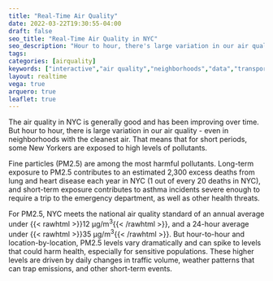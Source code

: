 ```yaml
---
title: "Real-Time Air Quality"
date: 2022-03-22T19:30:55-04:00
draft: false
seo_title: "Real-Time Air Quality in NYC"
seo_description: "Hour to hour, there's large variation in our air quality - even in neighborhoods with the cleanest air."
tags: 
categories: [airquality]
keywords: ["interactive","air quality","neighborhoods","data","transportation","buildings","emissions","exhaust","cars","traffic"]
layout: realtime
vega: true
arquero: true
leaflet: true
---
```


The air quality in NYC is generally good and has been improving over time. But hour to hour, there is large variation in our air quality - even in neighborhoods with the cleanest air. That means that for short periods, some New Yorkers are exposed to high levels of pollutants.

Fine particles (PM2.5) are among the most harmful pollutants. Long-term exposure to PM2.5 contributes to an estimated 2,300 excess deaths from lung and heart disease each year in NYC (1 out of every 20 deaths in NYC), and short-term exposure contributes to asthma incidents severe enough to require a trip to the emergency department, as well as other health threats.

For PM2.5, NYC meets the national air quality standard of an annual average under {{< rawhtml >}}12 μg/m<sup>3</sup>{{< /rawhtml >}}, and a 24-hour average under {{< rawhtml >}}35 μg/m<sup>3</sup>{{< /rawhtml >}}. But hour-to-hour and location-by-location, PM2.5 levels vary dramatically and can spike to levels that could harm health, especially for sensitive populations. These higher levels are driven by daily changes in traffic volume, weather patterns that can trap emissions, and other short-term events.